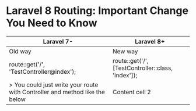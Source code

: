 # Laravel 8 Routing: Important Change You Need to Know

Laravel 7- | Laravel 8+
------------ | -------------
Old way | New way
route::get('/', 'TestController@index'); | route::get('/', [TestController::class, 'index']);
> You could just write your route with Controller and method like the below | Content cell 2


